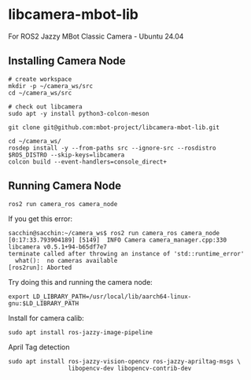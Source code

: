 # libcamera-mbot-lib
For ROS2 Jazzy MBot Classic Camera - Ubuntu 24.04

## Installing Camera Node
```
# create workspace
mkdir -p ~/camera_ws/src
cd ~/camera_ws/src

# check out libcamera
sudo apt -y install python3-colcon-meson

git clone git@github.com:mbot-project/libcamera-mbot-lib.git

cd ~/camera_ws/
rosdep install -y --from-paths src --ignore-src --rosdistro $ROS_DISTRO --skip-keys=libcamera
colcon build --event-handlers=console_direct+

```

## Running Camera Node

```
ros2 run camera_ros camera_node
```

If you get this error:
```
sacchin@sacchin:~/camera_ws$ ros2 run camera_ros camera_node 
[0:17:33.793904189] [5149]  INFO Camera camera_manager.cpp:330 libcamera v0.5.1+94-b65df7e7
terminate called after throwing an instance of 'std::runtime_error'
  what():  no cameras available
[ros2run]: Aborted
```

Try doing this and running the camera node:
```
export LD_LIBRARY_PATH=/usr/local/lib/aarch64-linux-gnu:$LD_LIBRARY_PATH
```

Install for camera calib:
```
sudo apt install ros-jazzy-image-pipeline
```

April Tag detection
```
sudo apt install ros-jazzy-vision-opencv ros-jazzy-apriltag-msgs \
                 libopencv-dev libopencv-contrib-dev
```